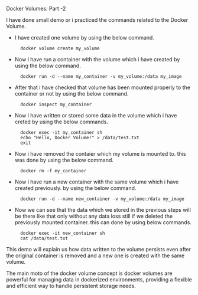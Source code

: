 Docker Volumes: Part -2

I have done small demo or i practiced the commands related to the Docker Volume.

- I have created one volume by using the below command.

		docker volume create my_volume

- Now i have run a container with the volume which i have created by using the below command.

		docker run -d --name my_container -v my_volume:/data my_image

- After that i have checked that volume has been mounted properly to the container or not by using the below command.

		docker inspect my_container

- Now i have written or stored some data in the volume which i have creted by using the below commands.

		docker exec -it my_container sh
		echo "Hello, Docker Volume!" > /data/test.txt
		exit

- Now i have removed the contaier which my volume is mounted to. this was done by using the below command.

		docker rm -f my_container

- Now i have run a new container with the same volume which i have created previously. by using the below command.

		docker run -d --name new_container -v my_volume:/data my_image

- Now we can see that the data which we stored in the previous steps will be there like that only without any data loss still if we deleted the previously mounted container. this can done by using below commands.

		docker exec -it new_container sh
		cat /data/test.txt

This demo will explain us how data written to the volume persists even after the original container is removed and a new one is created with the same volume.

The main moto of the docker volume concept is docker volumes are powerful for managing data in dockerized environments, providing a flexible and efficient way to handle persistent storage needs.



